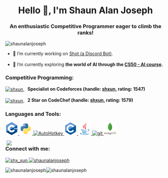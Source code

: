 <h1 align="center">Hello 👋, I'm Shaun Alan Joseph</h1>
<h3 align="center">An enthusiastic Competitive Programmer eager to climb the ranks!</h3>

<p align="left">
    <img src="https://komarev.com/ghpvc/?username=shaunalanjoseph&label=Profile%20views&color=0ec82d&style=plastic" alt="shaunalanjoseph" />
</p>

- 🔭 I’m currently working on [Shot (a Discord Bot)](https://github.com/ShaunAlanJoseph/Shot).
<br><br>
- 🌱 I’m currently exploring **the world of AI through the [CS50 - AI course](https://www.edx.org/learn/artificial-intelligence/harvard-university-cs50-s-introduction-to-artificial-intelligence-with-python).**

<h3 align="left">Competitive Programming:</h3>
<p align="left">
    <a href="https://codeforces.com/profile/shxun" target="_blank">
        <img align="center" src="https://raw.githubusercontent.com/rahuldkjain/github-profile-readme-generator/master/src/images/icons/Social/codeforces.svg" alt="shxun" height="40" width="40"/>
    </a><strong style="padding-left: 10px">Specialist on Codeforces (handle: <a href="https://codeforces.com/profile/shxun" target="_blank">shxun</a>, rating: 1547)</strong>
    <br><br>
    <a href="https://codechef.com/users/shxun" target="_blank">
        <img align="center" src="https://avatars.githubusercontent.com/u/11960354" alt="shxun" height="40" width="40"/>
    </a><strong style="padding-left: 10px">2 Star on CodeChef (handle: <a href="https://www.codechef.com/users/shxun" target="_blank">shxun</a>, rating: 1579)</strong>
</p>

<h3 align="left">Languages and Tools:</h3>
<p align="left">

<a href="https://www.w3schools.com/cpp/" target="_blank" rel="noreferrer">
    <img src="https://raw.githubusercontent.com/devicons/devicon/master/icons/cplusplus/cplusplus-original.svg" alt="cplusplus" width="40" height="40"/>
</a>

<a href="https://www.python.org" target="_blank" rel="noreferrer">
    <img src="https://raw.githubusercontent.com/devicons/devicon/master/icons/python/python-original.svg" alt="python" width="40" height="40"/>
</a>

<a href="https://www.autohotkey.com" target="_blank" rel="roreferrer">
    <img src="https://karmanivero.us/assets/images/logo-autohotkey.png" alt="AutoHotkey" width="40" height="40"/>
</a>

<a href="https://www.cprogramming.com/" target="_blank" rel="noreferrer">
    <img src="https://raw.githubusercontent.com/devicons/devicon/master/icons/c/c-original.svg" alt="c" width="40" height="40"/>
</a>

<a href="https://www.java.com" target="_blank" rel="noreferrer"> 
    <img src="https://raw.githubusercontent.com/devicons/devicon/master/icons/java/java-original.svg" alt="java" width="40" height="40"/>
</a>

<a href="https://git-scm.com/" target="_blank" rel="noreferrer"> 
    <img src="https://www.vectorlogo.zone/logos/git-scm/git-scm-icon.svg" alt="git" width="40" height="40"/>
</a>

<a href="https://www.mongodb.com/" target="_blank" rel="noreferrer">
    <img src="https://raw.githubusercontent.com/devicons/devicon/master/icons/mongodb/mongodb-original-wordmark.svg" alt="mongodb" width="40" height="40"/>
</a>
</p>

<img src="https://imgur.com/Me5IXAD.gif" align="right" width=500>

<h3 align="left">Connect with me:</h3>
<p align="left">
    <a href="https://discord.com/users/693839316274774018" target="_blank">
        <img align="center" src="https://assets-global.website-files.com/6257adef93867e50d84d30e2/636e0a6a49cf127bf92de1e2_icon_clyde_blurple_RGB.png" alt="shx_xun" height="30" width="40" />
    </a>
    <a href="https://linkedin.com/in/shaunalanjoseph" target="_blank">
        <img align="center" src="https://raw.githubusercontent.com/rahuldkjain/github-profile-readme-generator/master/src/images/icons/Social/linked-in-alt.svg" alt="shaunalanjoseph" height="30" width="40" />
    </a>
</p>


<p>
    <img align="left" src="https://github-readme-stats.vercel.app/api/top-langs?username=shaunalanjoseph&show_icons=true&locale=en&layout=compact" alt="shaunalanjoseph" />
</p>

<p>
    <img style="inline-flex justify-center items-center" src="https://github-readme-streak-stats.herokuapp.com/?user=shaunalanjoseph&" alt="shaunalanjoseph" />
</p>
